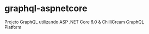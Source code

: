 # graphql-aspnetcore
Projeto GraphQL utilizando ASP .NET Core 6.0 &amp; ChilliCream GraphQL Platform
